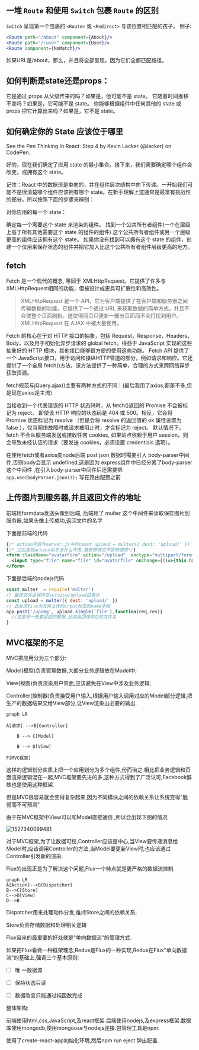 ## 一堆 `Route` 和使用 `Switch` 包裹 `Route` 的区别

  `Switch` 呈现第一个包裹的 `<Route>` 或 `<Redirect>` 与该位置相匹配的孩子。
例子:

```jsx
<Route path="/about" component={About}/>
<Route path="/:user" component={User}/>
<Route component={NoMatch}/>
```

如果URL是/about，那么<About>，<User>并且<NoMatch>将全部呈现，因为它们全都匹配路径。

## 如何判断是state还是props：

它是通过 props 从父级传来的吗？如果是，他可能不是 state。
它随着时间推移不变吗？如果是，它可能不是 state。
你能够根据组件中任何其他的 state 或 props 把它计算出来吗？如果是，它不是 state。

## 如何确定你的 State 应该位于哪里

See the Pen Thinking In React: Step 4 by Kevin Lacker (@lacker) on CodePen.

好的，现在我们确定了应用 state 的最小集合。接下来，我们需要确定哪个组件会改变，或拥有这个 state。

记住：React 中的数据流是单向的，并在组件层次结构中向下传递。一开始我们可能不是很清楚哪个组件应该拥有哪个 state。在新手理解上这通常是最富有挑战性的部分，所以按照下面的步骤来辨别：

对你应用的每一个 state：

确定每一个需要这个 state 来渲染的组件。
找到一个公共所有者组件(一个在层级上高于所有其他需要这个 state 的组件的组件)
这个公共所有者组件或另一个层级更高的组件应该拥有这个 state。
如果你没有找到可以拥有这个 state 的组件，创建一个仅用来保存状态的组件并把它加入比这个公共所有者组件层级更高的地方。

## fetch

Fetch 是一个现代的概念, 等同于 XMLHttpRequest。它提供了许多与XMLHttpRequest相同的功能，但被设计成更具可扩展性和高效性。

> XMLHttpRequest 是一个 API，它为客户端提供了在客户端和服务器之间传输数据的功能。它提供了一个通过 URL 来获取数据的简单方式，并且不会使整个页面刷新。这使得网页只更新一部分页面而不会打扰到用户。XMLHttpRequest 在 AJAX 中被大量使用。

Fetch 的核心在于对 HTTP 接口的抽象，包括 Request，Response，Headers，Body，以及用于初始化异步请求的 global fetch。得益于 JavaScript 实现的这些抽象好的 HTTP 模块，其他接口能够很方便的使用这些功能。
Fetch API 提供了一个 JavaScript接口，用于访问和操纵HTTP管道的部分，例如请求和响应。它还提供了一个全局 fetch()方法，该方法提供了一种简单，合理的方式来跨网络异步获取资源。

fetch规范与jQuery.ajax()主要有两种方式的不同：(最后我用了axios,都差不多,但是现在axios是主流)

当接收到一个代表错误的 HTTP 状态码时，从 fetch()返回的 Promise 不会被标记为 reject， 即使该 HTTP 响应的状态码是 404 或 500。相反，它会将 Promise 状态标记为 resolve （但是会将 resolve 的返回值的 ok 属性设置为 false ），仅当网络故障时或请求被阻止时，才会标记为 reject。
默认情况下，fetch 不会从服务端发送或接收任何 cookies, 如果站点依赖于用户 session，则会导致未经认证的请求（要发送 cookies，必须设置 credentials 选项）。



在使用fetch或者axios向node后端 post json 数据时需要引入 body-parser中间件,否则body会显示 undefined,这是因为 express组件中已经分离了body-parser这个中间件 ,在引入body-parser中间件后还需要把 `app.use(bodyParser.json());` 写在路由配置之前

## 上传图片到服务器,并且返回文件的地址

前端用formdata发送头像到后端, 后端用了 multer 这个中间件来读取保存图片到服务器,如果头像上传成功,返回文件的名字

下面是前端的代码

```jsx
{/* action字段与server.js中的const upload = multer({ dest: 'upload/' }) 呼应 enctype必须设置为"multipart/form-data"才可以传输ormdata数据 */}
{/* 之后发现action似乎没什么作用,随意修改也不影响使用*/}
<form className="avatarForm" action="/upload"  enctype="multipart/form-data">
  <input type="file" name="file" id="avatarfile" onChange={()=>{this.handleAvatarChange()}}/>
</form>
```

下面是后端的nodejs代码

```javascript
const multer  = require('multer')
// 最终文件会保存在service/upload目录中
const upload = multer({ dest: 'upload/' })
// 此处的file为文件上传的input标签的name字段
app.post('/upimg', upload.single('file'),function(req,res){
  //这里写一些要返回的数据,比如返回保存后的文件名
}
```
## MVC框架的不足

MVC把应用分为三个部分:

Model(模型)负责管理数据,大部分业务逻辑放在Model中;

View(视图)负责渲染用户界面,应该避免在View中涉及业务逻辑;

Controller(控制器)负责接受用户输入,根据用户输入调用对应的Model部分逻辑,把生产的数据结果交给View部分,让View渲染出必要的输出.

```mermaid
graph LR

A[请求] -->B[Controller]

    B --> C[Model]

    B --> D[View]

F[MVC框架]

```

这样的逻辑划分实质上把一个应用划分为多个组件,份而治之.相比把业务逻辑和页面渲染逻辑混在一起,MVC框架要先进的多,这种方式得到了广泛认可,Facebook醉蛛也是使用这种框架.

但是MVC很容易就会变得复杂起来,因为不同模块之间的依赖关系让系统变得"脆弱而不可预测"

由于在MVC框架中View可以和Model直接通信 ,所以会出现下图的情况

![1527340099481](/tmp/1527340099481.png)

对于MVC框架,为了让数据可控,Controller应该是中心,当View要传递消息给Model时,应该调用Controller的方法,当Model要更新View时,也应该通过Controller引发新的渲染.

Flux的出现正是为了解决这个问题,Flux一个特点就是更严格的数据流控制.

```mermaid
graph LR
A[Action]-->B[Dispatcher]
B-->C[Store]
C-->D[View]
D-->B
```

Dispatcher用来处理动作分发,维持Store之间的依赖关系;

Store负责存储数据和处理相关逻辑

Flux带来的最重要的好处就是"单向数据流"的管理方式.

如果把Flux看做一种框架理念,Redux是Flux的一种实现,Redux在Flux"单向数据流"的基础上,强调三个基本原则:

- [ ] 唯 一数据源
- [ ] 保持状态只读
- [ ] 数据改变只能通过纯函数完成



整体架构:

前端使用html,css,JavaScript,及react框架.后端使用nodejs,及express框架.数据库使用mongodb,使用mongoose与nodejs连接.包管理工具是npm.

使用了create-react-app初始化环境,然后npm run eject 弹出配置.



